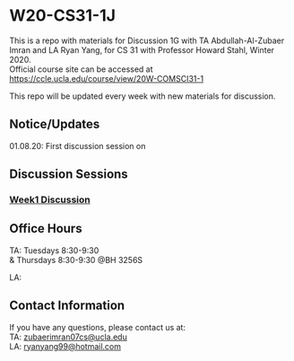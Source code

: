 # W20-CS31-1J

This is a repo with materials for Discussion 1G with TA Abdullah-Al-Zubaer Imran and LA Ryan Yang, for CS 31 with Professor Howard Stahl, Winter 2020.  
Official course site can be accessed at https://ccle.ucla.edu/course/view/20W-COMSCI31-1

This repo will be updated every week with new materials for discussion.


## Notice/Updates
01.08.20: First discussion session on 


## Discussion Sessions

### <a href = "https://github.com/zubaerimran/S19-CS31-1G/blob/master/week1/winter20_cs31_w1.pdf">Week1 Discussion</a>



## Office Hours
TA: Tuesdays 8:30-9:30 <br>
& Thursdays 8:30-9:30 @BH 3256S

LA: 

## Contact Information

If you have any questions, please contact us at:  
TA: zubaerimran07cs@ucla.edu  
LA: ryanyang99@hotmail.com
